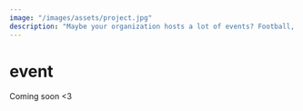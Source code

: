 ```yaml
---
image: "/images/assets/project.jpg"
description: "Maybe your organization hosts a lot of events? Football, running, bowling or any other social initiatives in your organization will quickly pile up and become difficult to keep track of. Thats why I created a simple application with notifications, dates and everything else you need to keep track of whats going on in your organization."
---
```

# event

Coming soon <3
